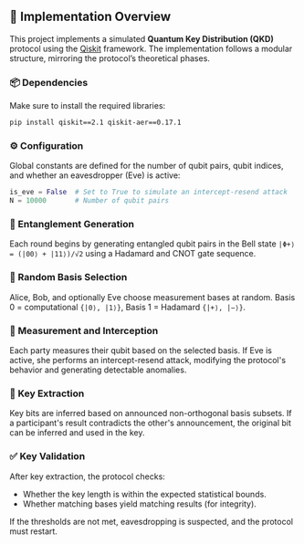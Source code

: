 ## 🔧 Implementation Overview

This project implements a simulated **Quantum Key Distribution (QKD)** protocol using the [Qiskit](https://qiskit.org/) framework. The implementation follows a modular structure, mirroring the protocol’s theoretical phases.

### 📦 Dependencies

Make sure to install the required libraries:

```bash
pip install qiskit==2.1 qiskit-aer==0.17.1
```

### ⚙️ Configuration

Global constants are defined for the number of qubit pairs, qubit indices, and whether an eavesdropper (Eve) is active:

```python
is_eve = False  # Set to True to simulate an intercept-resend attack
N = 10000       # Number of qubit pairs
```

### 🔗 Entanglement Generation

Each round begins by generating entangled qubit pairs in the Bell state `|Φ+⟩ = (|00⟩ + |11⟩)/√2` using a Hadamard and CNOT gate sequence.

### 🎲 Random Basis Selection

Alice, Bob, and optionally Eve choose measurement bases at random. Basis 0 = computational `{|0⟩, |1⟩}`, Basis 1 = Hadamard `{|+⟩, |−⟩}`.

### 🧪 Measurement and Interception

Each party measures their qubit based on the selected basis. If Eve is active, she performs an intercept-resend attack, modifying the protocol's behavior and generating detectable anomalies.

### 🔐 Key Extraction

Key bits are inferred based on announced non-orthogonal basis subsets. If a participant's result contradicts the other's announcement, the original bit can be inferred and used in the key.

### ✅ Key Validation

After key extraction, the protocol checks:

- Whether the key length is within the expected statistical bounds.
- Whether matching bases yield matching results (for integrity).

If the thresholds are not met, eavesdropping is suspected, and the protocol must restart.
